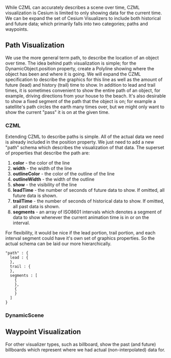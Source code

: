 While CZML can accurately describes a scene over time, CZML visualization is Cesium is limited to only showing data for the current time.  We can be expand the set of Cesium Visualizers to include both historical and future data; which primarily falls into two categories; paths and waypoints.

## Path Visualization
We use the more general term path, to describe the location of an object over time.  The idea behind path visualization is simple; for the DynamicObject.position property, create a Polyline showing where the object has been and where it is going.  We will expand the CZML specification to describe the graphics for this line as well as the amount of future (lead) and history (trail) time to show.  In addition to lead and trail times, it is sometimes convenient to show the entire path of an object, for example, driving directions from your house to the beach.  It's also desirable to show a fixed segment of the path that the object is on; for example a satellite's path circles the earth many times over, but we might only want to show the current "pass" it is on at the given time.

### CZML
Extending CZML to describe paths is simple.  All of the actual data we need is already included in the position property.  We just need to add a new "path" schema which describes the visualization of that data.  The superset of properties that describe the path are:

1. **color** - the color of the line
2. **width** - the width of the line
3. **outlineColor** - the color of the outline of the line
4. **outlineWidth** - the width of the outline
5. **show** - the visibility of the line
6. **leadTime** - the number of seconds of future data to show.  If omitted, all future data is shown.
7. **trailTime** - the number of seconds of historical data to show.  If omitted, all past data is shown.
8. **segments** - an array of ISO8601 intervals which denotes a segment of data to show whenever the current animation time is in or on the interval.

For flexibility, it would be nice if the lead portion, trail portion, and each interval segment could have it's own set of graphics properties.  So the actual schema can be laid our more hierarchically.

```
"path" : {
  lead : {
  },
  trail : {
  },
  segments : [
    {
    },
    {
    }
  ]
}
```

### DynamicScene

## Waypoint Visualization
For other visualizer types, such as billboard, show the past (and future) billboards which represent where we had actual (non-interpolated) data for.
